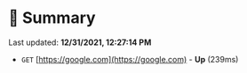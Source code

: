 # 📖 Summary
Last updated: **12/31/2021, 12:27:14 PM**

- `GET` [https://google.com](https://google.com) - **Up** (239ms)
